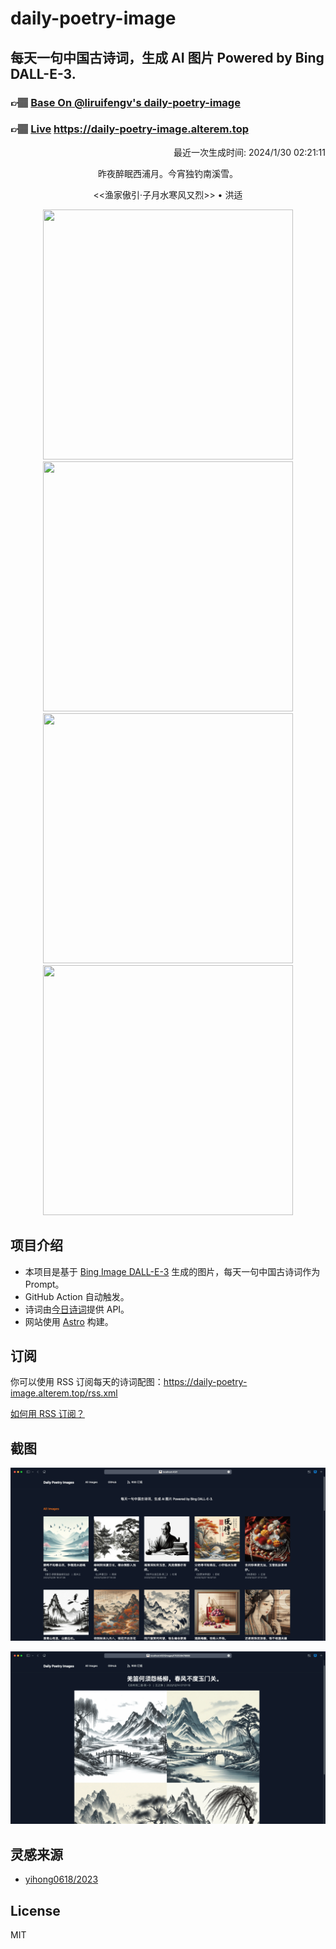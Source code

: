 
# daily-poetry-image

## 每天一句中国古诗词，生成 AI 图片 Powered by Bing DALL-E-3.

### 👉🏽 [Base On @liruifengv's daily-poetry-image](https://github.com/liruifengv/daily-poetry-image)

### 👉🏽 [Live](https://daily-poetry-image.alterem.top/) https://daily-poetry-image.alterem.top

<p align="right">
  最近一次生成时间: 2024/1/30 02:21:11
</p>
<p align="center">
昨夜醉眠西浦月。今宵独钓南溪雪。
</p>
<p align="center">
<<渔家傲引·子月水寒风又烈>> • 洪适
</p>
<p align="center">
<img src="https://tse1.mm.bing.net/th/id/OIG.2WKgApOOhc7ivhLvGICu" height="400" width="400" />
<img src="https://tse1.mm.bing.net/th/id/OIG.khkiXibp0upw879qvFWm" height="400" width="400" />
<img src="https://tse2.mm.bing.net/th/id/OIG.X0qnwaZU_U8mKi_xrfqw" height="400" width="400" />
<img src="https://tse3.mm.bing.net/th/id/OIG.ImXWymiSVvuI7p2mzYva" height="400" width="400" />
</p>

## 项目介绍

-   本项目是基于 [Bing Image DALL-E-3](https://www.bing.com/images/create) 生成的图片，每天一句中国古诗词作为 Prompt。
-   GitHub Action 自动触发。
-   诗词由[今日诗词](https://www.jinrishici.com/)提供 API。
-   网站使用 [Astro](https://astro.build) 构建。

## 订阅

你可以使用 RSS 订阅每天的诗词配图：https://daily-poetry-image.alterem.top/rss.xml

[如何用 RSS 订阅？](https://zhuanlan.zhihu.com/p/55026716)

## 截图

![图片列表](./screenshots/Snipaste_2023-12-28_21-00-26.png)

![图片详情](./screenshots/Snipaste_2023-12-28_21-00-53.png)

## 灵感来源

-   [yihong0618/2023](https://github.com/yihong0618/2023)

## License

MIT
